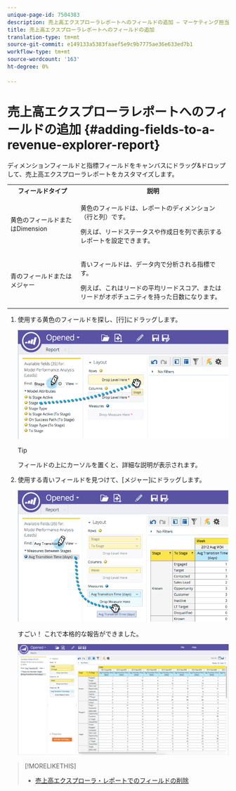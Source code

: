 ```yaml
---
unique-page-id: 7504383
description: 売上高エクスプローラレポートへのフィールドの追加 — マーケティング担当者ドキュメント — 製品ドキュメント
title: 売上高エクスプローラレポートへのフィールドの追加
translation-type: tm+mt
source-git-commit: e149133a5383faaef5e9c9b7775ae36e633ed7b1
workflow-type: tm+mt
source-wordcount: '163'
ht-degree: 0%

---
```



# 売上高エクスプローラレポートへのフィールドの追加 {#adding-fields-to-a-revenue-explorer-report}

ディメンションフィールドと指標フィールドをキャンバスにドラッグ&amp;ドロップして、売上高エクスプローラレポートをカスタマイズします。

<table> 
 <tbody> 
  <tr> 
   <th>フィールドタイプ</th> 
   <th>説明</th> 
  </tr> 
  <tr> 
   <td>黄色のフィールドまたはDimension</td> 
   <td><p>黄色のフィールドは、レポートのディメンション（行と列）です。</p><p>例えば、リードステータスや作成日を列で表示するレポートを設定できます。</p></td> 
  </tr> 
  <tr> 
   <td>青のフィールドまたはメジャー</td> 
   <td><p>青いフィールドは、データ内で分析される指標です。</p><p>例えば、これはリードの平均リードスコア、またはリードがオポチュニティを持った日数になります。</p></td> 
  </tr> 
 </tbody> 
</table>

1. 使用する黄色のフィールドを探し、[行]にドラッグします。

   ![](assets/image2015-3-24-15-3a22-3a34.png)

   >[!TIP]
   >
   >フィールドの上にカーソルを置くと、詳細な説明が表示されます。

1. 使用する青いフィールドを見つけて、[メジャー]にドラッグします。

   ![](assets/image2015-3-24-15-3a53-3a5.png)

   すごい！ これで本格的な報告ができました。

   ![](assets/image2015-3-24-15-3a55-3a7.png)

>[!MORELIKETHIS]
>
>* [売上高エクスプローラ・レポートでのフィールドの削除](deleting-a-field-in-a-revenue-explorer-report.md)

>



